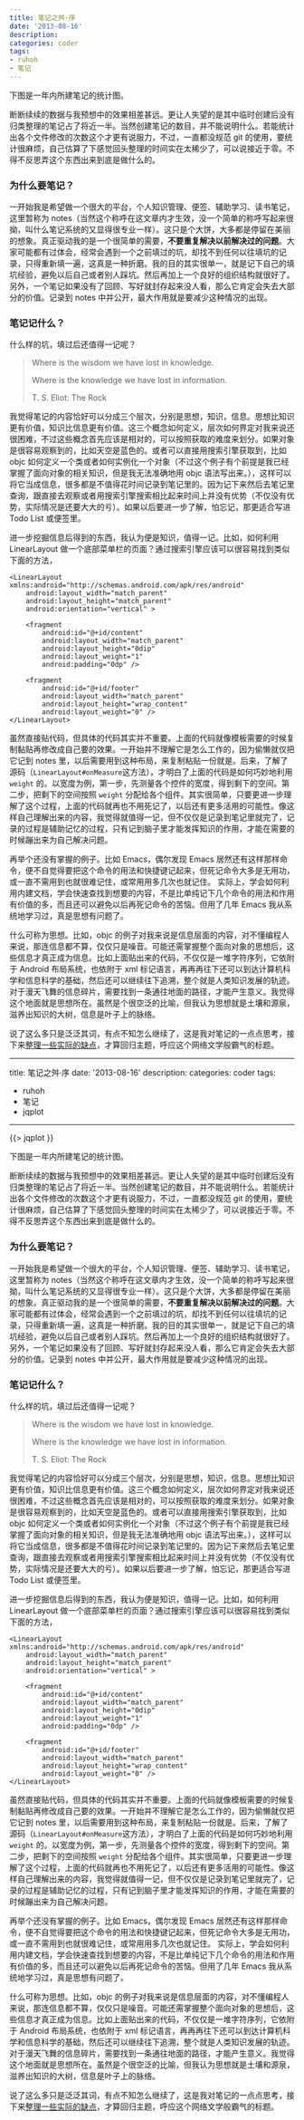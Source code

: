 ```yaml
--- 
title: 笔记之舛·序
date: '2013-08-16'
description:
categories: coder
tags:
- ruhoh
- 笔记
---
```





下图是一年内所建笔记的统计图。

<div id="chartContainer">
<div id="barChart" class="myChart"></div>
<div id="sumChart" class="myChart"></div>
</div>

<script type="text/javascript" src="https://cdn.plot.ly/plotly-latest.min.js"></script>
<script type="text/javascript" src="/media/note_system_review.js"></script>


断断续续的数据与我预想中的效果相差甚远。更让人失望的是其中临时创建后没有归类整理的笔记占了将近一半。当然创建笔记的数目，并不能说明什么。若能统计出各个文件修改的次数这个才更有说服力，不过，一直都没规范 git 的使用，要统计很麻烦，自己估算了下感觉回头整理的时间实在太稀少了，可以说接近于零。不得不反思弄这个东西出来到底是做什么的。

### 为什么要笔记？

一开始我是希望做一个很大的平台，个人知识管理、便签、辅助学习、读书笔记，这里暂称为 notes（当然这个称呼在这文章内才生效，没一个简单的称呼写起来很拗，叫什么笔记系统的又显得很专业一样）。这只是个大饼，大多都是停留在美丽的想象。真正驱动我的是一个很简单的需要，**不要重复解决以前解决过的问题**。大家可能都有过体会，经常会遇到一个之前填过的坑，却找不到任何以往填坑的记录，只得重新填一遍，这真是一种折磨。我的目的其实很单一，就是记下自己的填坑经验，避免以后自己或者别人踩坑。然后再加上一个良好的组织结构就很好了。另外，一个笔记如果没有了回顾、写好就封存起来没人看，那么它肯定会失去大部分的价值。记录到 notes 中并公开，最大作用就是要减少这种情况的出现。



### 笔记记什么？

什么样的坑，填过后还值得一记呢？

> Where is the wisdom we have lost in knowledge.
>
> Where is the knowledge we have lost in information.
>
> T. S. Eliot: The Rock
>

我觉得笔记的内容恰好可以分成三个层次，分别是思想，知识，信息。思想比知识更有价值，知识比信息更有价值。这三个概念如何定义，层次如何界定对我来说还很困难，不过这些概念首先应该是相对的，可以按照获取的难度来划分。如果对象是很容易观察到的，比如天空是蓝色的。或者可以直接用搜索引擎获取到，比如 objc 如何定义一个类或者如何实例化一个对象（不过这个例子有个前提是我已经掌握了面向对象的相关知识，但是我无法准确地用 objc 语法写出来。），这样可以将它当成信息，很多都是不值得花时间记录到笔记里的。因为记下来然后去笔记里查询，跟直接去观察或者用搜索引擎搜索相比起来时间上并没有优势（不仅没有优势，实际情况是还要大大的亏）。如果以后要进一步了解，怕忘记，那更适合写进 Todo List 或便签里。

进一步挖掘信息后得到的东西，我认为便是知识，值得一记。比如，如何利用 LinearLayout 做一个底部菜单栏的页面？通过搜索引擎应该可以很容易找到类似下面的方法，

    <LinearLayout xmlns:android="http://schemas.android.com/apk/res/android"
        android:layout_width="match_parent"
        android:layout_height="match_parent"
        android:orientation="vertical" >
    
        <fragment
			android:id="@+id/content"
            android:layout_width="match_parent"
            android:layout_height="0dip"
            android:layout_weight="1"
            android:padding="0dp" />

        <fragment
            android:id="@+id/footer"
            android:layout_width="match_parent"
            android:layout_height="wrap_content"
            android:layout_weight="0" />
    </LinearLayout>

虽然直接贴代码，但具体的代码其实并不重要。上面的代码就像模板需要的时候复制黏贴再修改成自己要的效果。一开始并不理解它是怎么工作的，因为偷懒就仅把它记到 notes 里，以后需要用到这种布局，来复制粘贴一份就是。后来，了解了源码（`LinearLayout#onMeasure`这方法），才明白了上面的代码是如何巧妙地利用 `weight` 的。以宽度为例，第一步，先测量各个控件的宽度，得到剩下的空间。第二步，把剩下的空间按照 `weight` 分配给各个组件。其实很简单，只要更进一步理解了这个过程，上面的代码就再也不用死记了，以后还有更多活用的可能性。像这样自己理解出来的内容，我觉得就值得一记，但不仅仅是记录到笔记里就完了，记录的过程是辅助记忆的过程，只有记到脑子里才能发挥知识的作用，才能在需要的时候蹦出来为自己解决问题。

再举个还没有掌握的例子。比如 Emacs，偶尔发现 Emacs 居然还有这样那样命令，便不自觉得要把这个命令的用法和快捷键记起来，但死记命令大多是无用功，或一直不需用到也就很难记住，或常用用多几次也就记住。 实际上，学会如何利用内建文档，学会快速查找到想要的内容，不是比单纯记下几个命令的用法和作用有价值的多，而且还可以避免以后再死记命令的苦恼。但用了几年 Emacs 我从系统地学习过，真是思想有问题了。


什么可称为思想。比如，objc 的例子对我来说是信息层面的内容，对不懂编程人来说，那连信息都不算，仅仅只是噪音。可能还需掌握整个面向对象的思想后，这些信息才真正成为信息。比如上面贴出来的代码，不仅仅是一堆字符序列，它依附于 Android 布局系统，也依附于 xml 标记语言，再再再往下还可以到达计算机科学和信息科学的基础，然后还可以继续往下追溯，整个就是人类知识发展的轨迹。对于漫天飞舞的信息碎片，需要找到一条通往地面的路径，才能产生意义。我觉得这个地面就是思想所在。虽然是个很空泛的比喻，但我认为思想就是土壤和源泉，滋养出知识的大树，信息是叶子上的脉络。

说了这么多只是泛泛其词，有点不知怎么继续了，这是我对笔记的一点点思考，接下来[整理一些实际的缺点][笔记之舛·破]，才算回归主题，呼应这个网络文学般霸气的标题。


[笔记之舛·破]: /2013/10/22/the-pain-of-note-2
--- 
title: 笔记之舛·序
date: '2013-08-16'
description:
categories: coder
tags:
- ruhoh
- 笔记
- jqplot
---



{{> jqplot }}




下图是一年内所建笔记的统计图。

<div id="chartContainer">
<div id="plotChart" class="myChart"></div>
</div>

断断续续的数据与我预想中的效果相差甚远。更让人失望的是其中临时创建后没有归类整理的笔记占了将近一半。当然创建笔记的数目，并不能说明什么。若能统计出各个文件修改的次数这个才更有说服力，不过，一直都没规范 git 的使用，要统计很麻烦，自己估算了下感觉回头整理的时间实在太稀少了，可以说接近于零。不得不反思弄这个东西出来到底是做什么的。

### 为什么要笔记？

一开始我是希望做一个很大的平台，个人知识管理、便签、辅助学习、读书笔记，这里暂称为 notes（当然这个称呼在这文章内才生效，没一个简单的称呼写起来很拗，叫什么笔记系统的又显得很专业一样）。这只是个大饼，大多都是停留在美丽的想象。真正驱动我的是一个很简单的需要，**不要重复解决以前解决过的问题**。大家可能都有过体会，经常会遇到一个之前填过的坑，却找不到任何以往填坑的记录，只得重新填一遍，这真是一种折磨。我的目的其实很单一，就是记下自己的填坑经验，避免以后自己或者别人踩坑。然后再加上一个良好的组织结构就很好了。另外，一个笔记如果没有了回顾、写好就封存起来没人看，那么它肯定会失去大部分的价值。记录到 notes 中并公开，最大作用就是要减少这种情况的出现。



### 笔记记什么？

什么样的坑，填过后还值得一记呢？

> Where is the wisdom we have lost in knowledge.
>
> Where is the knowledge we have lost in information.
>
> T. S. Eliot: The Rock
>

我觉得笔记的内容恰好可以分成三个层次，分别是思想，知识，信息。思想比知识更有价值，知识比信息更有价值。这三个概念如何定义，层次如何界定对我来说还很困难，不过这些概念首先应该是相对的，可以按照获取的难度来划分。如果对象是很容易观察到的，比如天空是蓝色的。或者可以直接用搜索引擎获取到，比如 objc 如何定义一个类或者如何实例化一个对象（不过这个例子有个前提是我已经掌握了面向对象的相关知识，但是我无法准确地用 objc 语法写出来。），这样可以将它当成信息，很多都是不值得花时间记录到笔记里的。因为记下来然后去笔记里查询，跟直接去观察或者用搜索引擎搜索相比起来时间上并没有优势（不仅没有优势，实际情况是还要大大的亏）。如果以后要进一步了解，怕忘记，那更适合写进 Todo List 或便签里。

进一步挖掘信息后得到的东西，我认为便是知识，值得一记。比如，如何利用 LinearLayout 做一个底部菜单栏的页面？通过搜索引擎应该可以很容易找到类似下面的方法，

    <LinearLayout xmlns:android="http://schemas.android.com/apk/res/android"
        android:layout_width="match_parent"
        android:layout_height="match_parent"
        android:orientation="vertical" >
    
        <fragment
			android:id="@+id/content"
            android:layout_width="match_parent"
            android:layout_height="0dip"
            android:layout_weight="1"
            android:padding="0dp" />

        <fragment
            android:id="@+id/footer"
            android:layout_width="match_parent"
            android:layout_height="wrap_content"
            android:layout_weight="0" />
    </LinearLayout>

虽然直接贴代码，但具体的代码其实并不重要。上面的代码就像模板需要的时候复制黏贴再修改成自己要的效果。一开始并不理解它是怎么工作的，因为偷懒就仅把它记到 notes 里，以后需要用到这种布局，来复制粘贴一份就是。后来，了解了源码（`LinearLayout#onMeasure`这方法），才明白了上面的代码是如何巧妙地利用 `weight` 的。以宽度为例，第一步，先测量各个控件的宽度，得到剩下的空间。第二步，把剩下的空间按照 `weight` 分配给各个组件。其实很简单，只要更进一步理解了这个过程，上面的代码就再也不用死记了，以后还有更多活用的可能性。像这样自己理解出来的内容，我觉得就值得一记，但不仅仅是记录到笔记里就完了，记录的过程是辅助记忆的过程，只有记到脑子里才能发挥知识的作用，才能在需要的时候蹦出来为自己解决问题。

再举个还没有掌握的例子。比如 Emacs，偶尔发现 Emacs 居然还有这样那样命令，便不自觉得要把这个命令的用法和快捷键记起来，但死记命令大多是无用功，或一直不需用到也就很难记住，或常用用多几次也就记住。 实际上，学会如何利用内建文档，学会快速查找到想要的内容，不是比单纯记下几个命令的用法和作用有价值的多，而且还可以避免以后再死记命令的苦恼。但用了几年 Emacs 我从系统地学习过，真是思想有问题了。


什么可称为思想。比如，objc 的例子对我来说是信息层面的内容，对不懂编程人来说，那连信息都不算，仅仅只是噪音。可能还需掌握整个面向对象的思想后，这些信息才真正成为信息。比如上面贴出来的代码，不仅仅是一堆字符序列，它依附于 Android 布局系统，也依附于 xml 标记语言，再再再往下还可以到达计算机科学和信息科学的基础，然后还可以继续往下追溯，整个就是人类知识发展的轨迹。对于漫天飞舞的信息碎片，需要找到一条通往地面的路径，才能产生意义。我觉得这个地面就是思想所在。虽然是个很空泛的比喻，但我认为思想就是土壤和源泉，滋养出知识的大树，信息是叶子上的脉络。

说了这么多只是泛泛其词，有点不知怎么继续了，这是我对笔记的一点点思考，接下来[整理一些实际的缺点][笔记之舛·破]，才算回归主题，呼应这个网络文学般霸气的标题。


[笔记之舛·破]: /2013/10/22/the-pain-of-note-2
